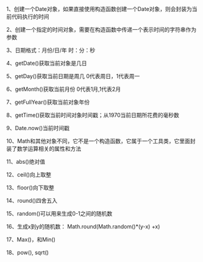1、创建一个Date对象，如果直接使用构造函数创建一个Date对象，则会封装为当前代码执行的时间

2、创建一个指定的时间对象，需要在构造函数中传递一个表示时间的字符串作为参数

3、日期格式：月份/日/年 时：分：秒

4、getDate()获取当前对象是几日

5、getDay()获取当前日期是周几 0代表周日，1代表周一

6、getMonth()获取当前月份 0代表1月,1代表2月

7、getFullYear()获取当前对象年份

8、getTime()获取当前时间对象时间戳；从1970当前日期所花费的毫秒数

9、Date.now()当前时间戳

10、Math和其他对象不同，它不是一个构造函数，它属于一个工具类，它里面封装了数学运算相关的属性和方法

11、abs()绝对值

12、ceil()向上取整

13、floor()向下取整

14、round()四舍五入

15、random()可以用来生成0-1之间的随机数

16、生成x到y的随机数： Math.round(Math.random()*(y-x) +x)

17、Max()，和Min()

18、pow(), sqrt()




